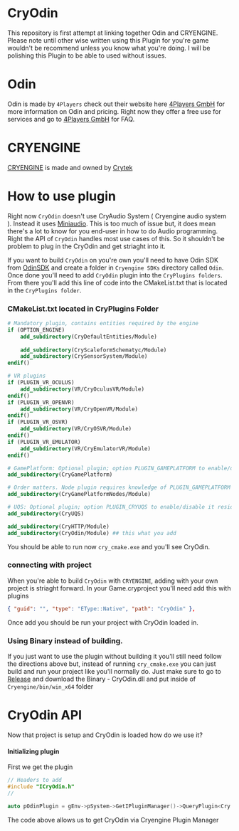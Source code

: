 # CryOdin
This repository is first attempt at linking together Odin and CRYENGINE. Please note until other wise written 
using this Plugin for you're game wouldn't be recommend unless you know what you're doing. I will be polishing this 
Plugin to be able to used without issues.

# Odin 
 Odin is made by `4Players` check out their website here [4Players GmbH](https://www.4players.io/) for more information on Odin and pricing.
 Right now they offer a free use for services and go to [4Players GmbH](https://www.4players.io/odin/faq/) for FAQ.

 # CRYENGINE 
 [CRYENGINE](https://www.cryengine.com/) is made and owned by [Crytek](https://www.crytek.com/) 


# How to use plugin 

Right now `CryOdin` doesn't use CryAudio System ( Cryengine audio system ). Instead it uses [Miniaudio](https://miniaud.io/index.html). This is too much of issue but, it does mean there's a lot to know for you end-user in how to do Audio programming. Right the API of `CryOdin` handles most use cases of this. So it shouldn't be problem to plug in the CryOdin and get striaght into it.

If you want to build `CryOdin` on you're own you'll need to have Odin SDK from [OdinSDK](https://github.com/4Players/odin-sdk) and create a folder in `Cryengine SDKs` directory called  `Odin`. Once done you'll need to add `CryOdin` plugin into the `CryPlugins folders`. From there you'll add this line of code into the CMakeList.txt that is located in the `CryPlugins folder`.

### CMakeList.txt located in CryPlugins Folder 
```CMake
# Mandatory plugin, contains entities required by the engine
if (OPTION_ENGINE)
	add_subdirectory(CryDefaultEntities/Module)
	
	add_subdirectory(CryScaleformSchematyc/Module)
	add_subdirectory(CrySensorSystem/Module)
endif()

# VR plugins
if (PLUGIN_VR_OCULUS)
	add_subdirectory(VR/CryOculusVR/Module)
endif()
if (PLUGIN_VR_OPENVR)	
	add_subdirectory(VR/CryOpenVR/Module)
endif()	
if (PLUGIN_VR_OSVR)	
	add_subdirectory(VR/CryOSVR/Module)
endif()
if (PLUGIN_VR_EMULATOR)
	add_subdirectory(VR/CryEmulatorVR/Module)
endif()

# GamePlatform: Optional plugin; option PLUGIN_GAMEPLATFORM to enable/disable it resides in its own sub directory
add_subdirectory(CryGamePlatform)

# Order matters. Node plugin requires knowledge of PLUGIN_GAMEPLATFORM option defined above
add_subdirectory(CryGamePlatformNodes/Module)

# UQS: Optional plugin; option PLUGIN_CRYUQS to enable/disable it resides in its own sub directory
add_subdirectory(CryUQS)

add_subdirectory(CryHTTP/Module)
add_subdirectory(CryOdin/Module) ## this what you add 
```
You should be able to run now `cry_cmake.exe` and you'll see CryOdin.

### connecting with project

When you're able to build `CryOdin` with `CRYENGINE`, adding with your own project is striaght forward. In your Game.cryproject you'll need add this with plugins 
```json
{ "guid": "", "type": "EType::Native", "path": "CryOdin" },
``` 
Once add you should be run your project with CryOdin loaded in.

### Using Binary instead of building.
If you just want to use the plugin without building it you'll still need follow the directions above but, instead of running `cry_cmake.exe` you can just build and run your project like you'll normally do. Just make sure to go to [Release](https://github.com/VonBismarck1986/CryOdin/releases/tag/0.0.1) and download the Binary - CryOdin.dll and put inside of `Cryengine/bin/win_x64` folder



# CryOdin API
Now that project is setup and CryOdin is loaded how do we use it? 

#### Initializing plugin
First we get the plugin
```c++
// Headers to add
#include "ICryOdin.h"
//

auto pOdinPlugin = gEnv->pSystem->GetIPluginManager()->QueryPlugin<Cry::Odin::ICryOdinPlugin>();
```
The code above allows us to get CryOdin via Cryengine Plugin Manager 